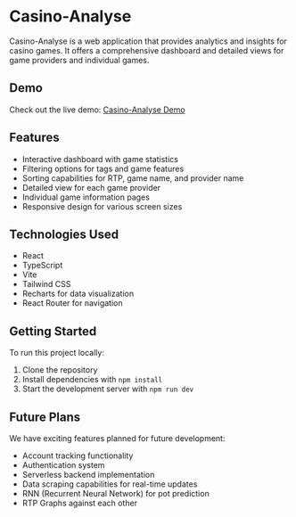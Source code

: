 # Casino-Analyse

Casino-Analyse is a web application that provides analytics and insights for casino games. It offers a comprehensive dashboard and detailed views for game providers and individual games.

## Demo

Check out the live demo: [Casino-Analyse Demo](https://masterries.github.io/Casino-Analyse)

## Features

- Interactive dashboard with game statistics
- Filtering options for tags and game features
- Sorting capabilities for RTP, game name, and provider name
- Detailed view for each game provider
- Individual game information pages
- Responsive design for various screen sizes

## Technologies Used

- React
- TypeScript
- Vite
- Tailwind CSS
- Recharts for data visualization
- React Router for navigation

## Getting Started

To run this project locally:

1. Clone the repository
2. Install dependencies with `npm install`
3. Start the development server with `npm run dev`

## Future Plans

We have exciting features planned for future development:

- Account tracking functionality
- Authentication system
- Serverless backend implementation
- Data scraping capabilities for real-time updates
- RNN (Recurrent Neural Network) for pot prediction
- RTP Graphs against each other
